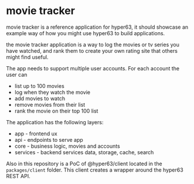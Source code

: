 # movie tracker

movie tracker is a reference application for hyper63, it should showcase an example way
of how you might use hyper63 to build applications.

the movie tracker application is a way to log the movies or tv series you have watched,
and rank them to create your own rating site that others might find useful.

The app needs to support multiple user accounts.
For each account the user can

- list up to 100 movies
- log when they watch the movie
- add movies to watch
- remove movies from their list
- rank the movie on their top 100 list

The application has the following layers:

- app - frontend ux
- api - endpoints to serve app
- core - business logic, movies and accounts
- services - backend services data, storage, cache, search

Also in this repository is a PoC of @hyper63/client located in the
`packages/client` folder. This client creates a wrapper around the
hyper63 REST API.
